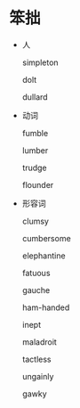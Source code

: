 # 笨拙

* 人

  simpleton

  dolt

  dullard

* 动词

  fumble

  lumber

  trudge

  flounder

* 形容词

  clumsy

  cumbersome

  elephantine

  fatuous

  gauche

  ham-handed

  inept

  maladroit

  tactless

  ungainly

  gawky

  